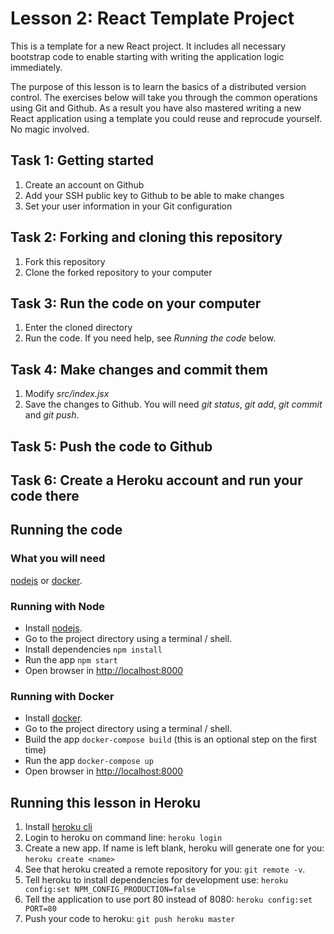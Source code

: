 # Lesson 2: React Template Project

This is a template for a new React project. It includes all necessary bootstrap code to enable starting with writing the application logic immediately.

The purpose of this lesson is to learn the basics of a distributed version control. The exercises below will take you through the common operations using Git and Github. As a result you have also mastered writing a new React application using a template you could reuse and reprocude yourself. No magic involved.

## Task 1: Getting started

1. Create an account on Github
1. Add your SSH public key to Github to be able to make changes
1. Set your user information in your Git configuration

## Task 2: Forking and cloning this repository 

1. Fork this repository
1. Clone the forked repository to your computer

## Task 3: Run the code on your computer

1. Enter the cloned directory
1. Run the code. If you need help, see *Running the code* below.

## Task 4: Make changes and commit them

1. Modify *src/index.jsx*
1. Save the changes to Github. You will need *git status*, *git add*, *git commit* and *git push*.

## Task 5: Push the code to Github


## Task 6: Create a Heroku account and run your code there


## Running the code

### What you will need

[nodejs](https://nodejs.org/en/download/package-manager/) or [docker](https://docs.docker.com/install/).

### Running with Node

* Install [nodejs](https://nodejs.org/en/download/package-manager/).
* Go to the project directory using a terminal / shell.
* Install dependencies `npm install`
* Run the app `npm start`
* Open browser in [http://localhost:8000](http://localhost:8000)


### Running with Docker

* Install [docker](https://docs.docker.com/install/).
* Go to the project directory using a terminal / shell.
* Build the app `docker-compose build` (this is an optional step on the first time)
* Run the app `docker-compose up`
* Open browser in [http://localhost:8000](http://localhost:8000)


## Running this lesson in Heroku

1. Install [heroku cli](https://devcenter.heroku.com/articles/heroku-cli)
1. Login to heroku on command line: `heroku login`
1. Create a new app. If name is left blank, heroku will generate one for you: `heroku create <name>`
1. See that heroku created a remote repository for you: `git remote -v`.
1. Tell heroku to install dependencies for development use: `heroku config:set NPM_CONFIG_PRODUCTION=false`
1. Tell the application to use port 80 instead of 8080: `heroku config:set PORT=80`
1. Push your code to heroku: `git push heroku master`

